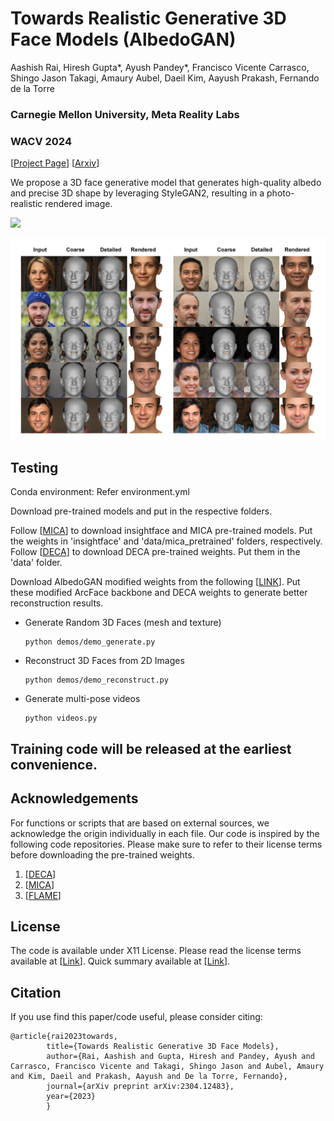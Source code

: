 # Towards Realistic Generative 3D Face Models (AlbedoGAN)

Aashish Rai, Hiresh Gupta*, Ayush Pandey*,  Francisco Vicente Carrasco, Shingo Jason Takagi, Amaury Aubel, Daeil Kim, Aayush Prakash, Fernando de la Torre

### Carnegie Mellon University, Meta Reality Labs

### WACV 2024 

[[Project Page](https://aashishrai3799.github.io/Towards-Realistic-Generative-3D-Face-Models)] [[Arxiv](https://arxiv.org/pdf/2304.12483.pdf)]

We propose a 3D face generative model that generates high-quality albedo and precise 3D shape by leveraging StyleGAN2, resulting in a photo-realistic rendered image.


![](figure_1.png)

![](supp_image.png)


## Testing

Conda environment: Refer environment.yml

Download pre-trained models and put in the respective folders. 

Follow [[MICA](https://github.com/Zielon/MICA)] to download insightface and MICA pre-trained models. Put the weights in 'insightface' and 'data/mica_pretrained' folders, respectively.
Follow [[DECA](https://github.com/yfeng95/DECA)] to download DECA pre-trained weights. Put them in the 'data' folder.

Download AlbedoGAN modified weights from the following [[LINK](https://drive.google.com/drive/folders/1nJw8rUBTLcyhvCMTDohE_KcKKtFI6Orm?usp=sharing)]. Put these modified ArcFace backbone and DECA weights to generate better reconstruction results.

- Generate Random 3D Faces (mesh and texture)
    ```
    python demos/demo_generate.py
    ```
    
- Reconstruct 3D Faces from 2D Images
    ```
    python demos/demo_reconstruct.py
    ```

- Generate multi-pose videos
    ```
    python videos.py
    ```

## Training code will be released at the earliest convenience. 

## Acknowledgements

For functions or scripts that are based on external sources, we acknowledge the origin individually in each file.
Our code is inspired by the following code repositories. Please make sure to refer to their license terms before downloading the pre-trained weights.

1. [[DECA](https://github.com/yfeng95/DECA)]
2. [[MICA](https://github.com/Zielon/MICA)]
3. [[FLAME](https://github.com/soubhiksanyal/FLAME_PyTorch)]
    
## License

The code is available under X11 License. Please read the license terms available at [[Link](https://github.com/aashishrai3799/Towards-Realistic-Generative-3D-Face-Models/blob/main/LICENSE)]. Quick summary available at [[Link](https://www.tldrlegal.com/l/x11)].

## Citation

If you use find this paper/code useful, please consider citing:

```
@article{rai2023towards,
  		title={Towards Realistic Generative 3D Face Models},
  		author={Rai, Aashish and Gupta, Hiresh and Pandey, Ayush and Carrasco, Francisco Vicente and Takagi, Shingo Jason and Aubel, Amaury and Kim, Daeil and Prakash, Aayush and De la Torre, Fernando},
  		journal={arXiv preprint arXiv:2304.12483},
  		year={2023}
 		}
```
